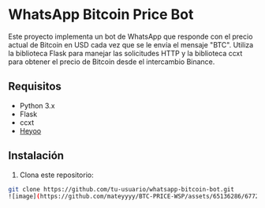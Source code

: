 # WhatsApp Bitcoin Price Bot

Este proyecto implementa un bot de WhatsApp que responde con el precio actual de Bitcoin en USD cada vez que se le envía el mensaje "BTC". Utiliza la biblioteca Flask para manejar las solicitudes HTTP y la biblioteca ccxt para obtener el precio de Bitcoin desde el intercambio Binance.

## Requisitos

- Python 3.x
- Flask
- ccxt
- [Heyoo](https://github.com/heyoo-io/heyoo-python)

## Instalación

1. Clona este repositorio:

```bash
git clone https://github.com/tu-usuario/whatsapp-bitcoin-bot.git
![image](https://github.com/mateyyyy/BTC-PRICE-WSP/assets/65136286/6772b438-3a83-4d38-9c98-e2abbe06f19d)
